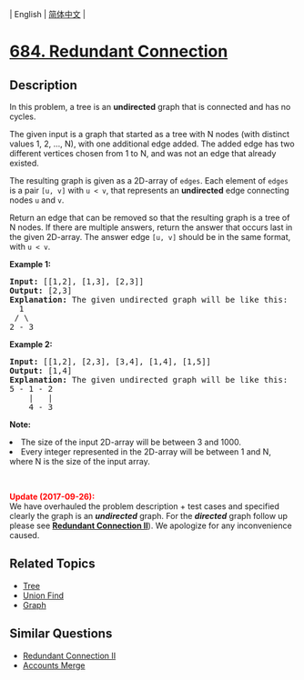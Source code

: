 
| English | [简体中文](README.md) |

# [684. Redundant Connection](https://leetcode-cn.com/problems/redundant-connection/)

## Description

<p>
In this problem, a tree is an <b>undirected</b> graph that is connected and has no cycles.
</p><p>
The given input is a graph that started as a tree with N nodes (with distinct values 1, 2, ..., N), with one additional edge added.  The added edge has two different vertices chosen from 1 to N, and was not an edge that already existed.
</p><p>
The resulting graph is given as a 2D-array of <code>edges</code>.  Each element of <code>edges</code> is a pair <code>[u, v]</code> with <code>u < v</code>, that represents an <b>undirected</b> edge connecting nodes <code>u</code> and <code>v</code>.
</p><p>
Return an edge that can be removed so that the resulting graph is a tree of N nodes.  If there are multiple answers, return the answer that occurs last in the given 2D-array.  The answer edge <code>[u, v]</code> should be in the same format, with <code>u < v</code>.
</p><p><b>Example 1:</b><br />
<pre>
<b>Input:</b> [[1,2], [1,3], [2,3]]
<b>Output:</b> [2,3]
<b>Explanation:</b> The given undirected graph will be like this:
  1
 / \
2 - 3
</pre>
</p>
<p><b>Example 2:</b><br />
<pre>
<b>Input:</b> [[1,2], [2,3], [3,4], [1,4], [1,5]]
<b>Output:</b> [1,4]
<b>Explanation:</b> The given undirected graph will be like this:
5 - 1 - 2
    |   |
    4 - 3
</pre>
</p>
<p><b>Note:</b><br />
<li>The size of the input 2D-array will be between 3 and 1000.</li>
<li>Every integer represented in the 2D-array will be between 1 and N, where N is the size of the input array.</li>
</p>

<br />

<p>
<b><font color="red">Update (2017-09-26):</font></b><br>
We have overhauled the problem description + test cases and specified clearly the graph is an <b><i>undirected</i></b> graph. For the <b><i>directed</i></b> graph follow up please see <b><a href="https://leetcode.com/problems/redundant-connection-ii/description/">Redundant Connection II</a></b>). We apologize for any inconvenience caused.
</p>

## Related Topics

- [Tree](https://leetcode-cn.com/tag/tree)
- [Union Find](https://leetcode-cn.com/tag/union-find)
- [Graph](https://leetcode-cn.com/tag/graph)

## Similar Questions

- [Redundant Connection II](../redundant-connection-ii/README_EN.md)
- [Accounts Merge](../accounts-merge/README_EN.md)
